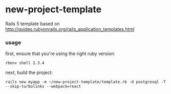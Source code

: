 # new-project-template
Rails 5 template based on http://guides.rubyonrails.org/rails_application_templates.html

### usage

first, ensure that you're using the right ruby version:

```
rbenv shell 2.3.4
```

next, build the project:

```
rails new myapp -m ~/new-project-template/template.rb -d postgresql -T --skip-turbolinks --webpack=react
```
